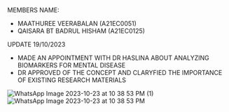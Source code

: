 MEMBERS NAME:
 - MAATHUREE VEERABALAN (A21EC0051)
 - QAISARA BT BADRUL HISHAM (A21EC0125) 


UPDATE 19/10/2023
- MADE AN APPOINTMENT WITH DR HASLINA ABOUT ANALYZING BIOMARKERS FOR MENTAL DISEASE
- DR APPROVED OF THE CONCEPT AND CLARYFIED THE IMPORTANCE OF EXISTING RESEARCH MATERIALS
  
![WhatsApp Image 2023-10-23 at 10 38 53 PM (1)](https://github.com/NiesHW/SECB3203_P4B/assets/102653927/a5592180-41b6-4171-a190-01c7d35933ff)
![WhatsApp Image 2023-10-23 at 10 38 53 PM](https://github.com/NiesHW/SECB3203_P4B/assets/102653927/16216017-bc8b-4a9b-9eff-e55632e33dcf)
